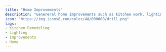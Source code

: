```yaml
---
title: "Home Improvements"
description: "Genereral home improvements such as kitchen work, lighting, wallpapers, and much more."
icon: "https://img.icons8.com/color/48/000000/drill.png"
tags:
- Kitchen Remodeling
- Lighting
- Improvements
- Home
---
```


